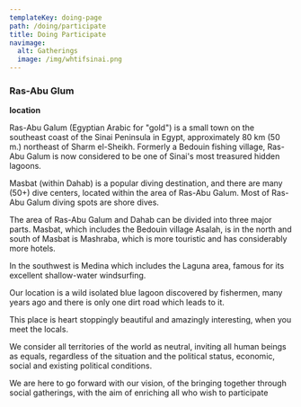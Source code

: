 ```yaml
---
templateKey: doing-page
path: /doing/participate
title: Doing Participate
navimage:
  alt: Gatherings
  image: /img/whtifsinai.png
---
```


### Ras-Abu Glum

**location**

Ras-Abu Galum (Egyptian Arabic for "gold") is a small town on the southeast coast of the Sinai Peninsula in Egypt, approximately 80 km (50 m.) northeast of Sharm el-Sheikh. Formerly a Bedouin fishing village, Ras-Abu Galum is now considered to be one of Sinai's most treasured hidden lagoons.

Masbat (within Dahab) is a popular diving destination, and there are many (50+) dive centers, located within the area of Ras-Abu Galum. Most of Ras-Abu Galum diving spots are shore dives.

The area of Ras-Abu Galum and Dahab can be divided into three major parts. Masbat, which includes the Bedouin village Asalah, is in the north and south of Masbat is Mashraba, which is more touristic and has considerably more hotels.

In the southwest is Medina which includes the Laguna area, famous for its excellent shallow-water windsurfing.

Our location is a wild isolated blue lagoon discovered by fishermen, many years ago and there is only one dirt road which leads to it.

This place is heart stoppingly beautiful and amazingly interesting, when you meet the locals.

We consider all territories of the world as neutral, inviting all human beings as equals, regardless of the situation and the political status, economic, social and existing political conditions.

We are here to go forward with our vision, of the bringing together through social gatherings, with the aim of enriching all who wish to participate
